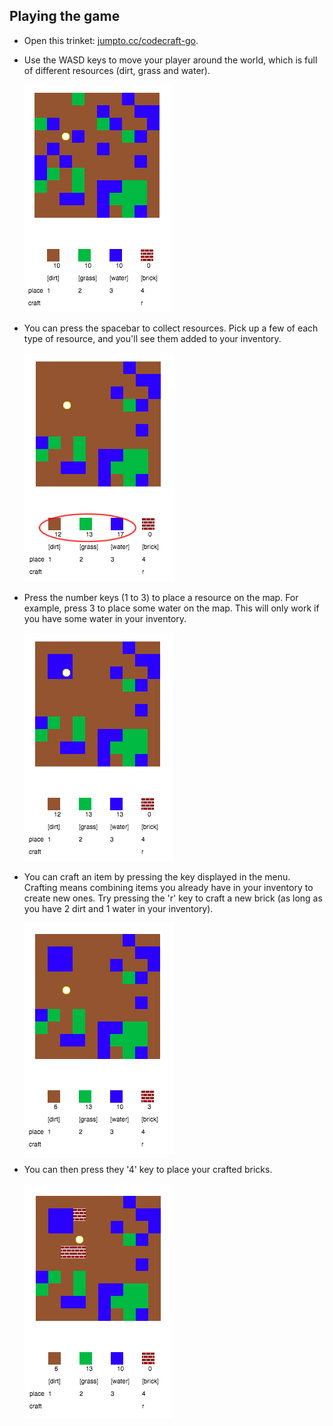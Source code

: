 ## Playing the game

+ Open this trinket: <a href="http://jumpto.cc/codecraft-go" target="_blank">jumpto.cc/codecraft-go</a>.

+ Use the WASD keys to move your player around the world, which is full of different resources (dirt, grass and water).
    
    ![screenshot](images/craft-move.png)

+ You can press the spacebar to collect resources. Pick up a few of each type of resource, and you'll see them added to your inventory.
    
    ![screenshot](images/craft-pickup.png)

+ Press the number keys (1 to 3) to place a resource on the map. For example, press 3 to place some water on the map. This will only work if you have some water in your inventory.
    
    ![screenshot](images/craft-place-water.png)

+ You can craft an item by pressing the key displayed in the menu. Crafting means combining items you already have in your inventory to create new ones. Try pressing the 'r' key to craft a new brick (as long as you have 2 dirt and 1 water in your inventory).
    
    ![screenshot](images/craft-craft-brick.png)

+ You can then press they '4' key to place your crafted bricks.
    
    ![screenshot](images/craft-place-brick.png)